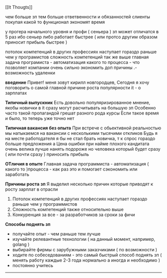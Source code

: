 [[It Thougts]]

чем больше зп тем больше ответвенности и обязанностей
слиенты покупая какой то функционал экономят время

у прогера начального уровня и профи ( сеньера ) зп может отличатся в 5 раз 
ибо сеньер либо работает быстрее ( или протсо другим образом приносит прибыль быстрее )

потолок компетенций в других профессиях наступает гораздо раньше чем у програмистов 
сложность компетенций так же выше 
главная задача програмиста - автоматизация какого то процесса - что позволяет компании очень сильно экономить 
 доп причины 
.- возможность удаленки 







**введение**
Привет! меня зовут кирилл новгородцев,
 Сегодня я хочу поговорить о самой главной причине роста популярности it - о зарплатах

**Типичный выпускник**
Есть довольно популяризированное мнение, якобы новички в it сразу могут расчитывать на большую зп
Особенно часто такой пропагандой грешат разного рода курсы
Если такое время и было, то теперь уже точно нет

**Типичная вакансия без опыта**
При встрече с обьективной реальностью мы натыкаемся на вакансии с несколькими тысячими откликов
Будь я на месте работодателя я бы не стал брать новичка, т к спрос гораздо больше предложения а Цена ошибки при найме плохого кандитата очень велика 
лучше нанять подороже но человека который будет сразу ( или почти сразу ) приносить прибыль 

**ОТличия в опыте**
Главная задача программиста - автоматизация ( какого то )процесса - как раз это и помогает сэкономить или заработать

**Причины** **роста** **зп**
Я выделил несколько  причин которые приводят к росту зарплат в отрасли
1. Потолок компетенций в других профессиях наступает гораздо раньше чем у программистов
2. Сложность компетенций также относительно выше 
3. Конкуренция за все - за разработчиков за сроки за фичи


**Способы поднять зп** 
- получайте опыт - чем раньше тем лучше 
- изучайте релевантные технологии ( на данный момент, например, golang )
- выбирайте фирмы с зарубужными заказчиками ( по возможности )
- ходите по собеседованиям - это самый быстрый способ поднять зп ( менять работу каждые 2-3 года нормально а иногда и необходимо )
- постоянно учитесь
***




  

